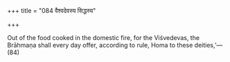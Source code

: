 +++
title = "084 वैश्वदेवस्य सिद्धस्य"

+++

Out of the food cooked in the domestic fire, for the Viśvedevas, the Brāhmaṇa shall every day offer, according to rule, Homa to these deities,’—(84)